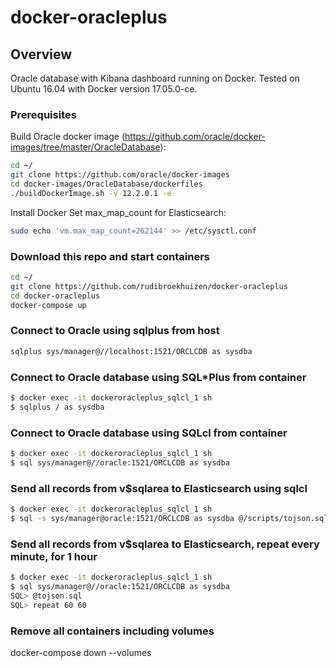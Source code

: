# docker-oracleplus

## Overview
Oracle database with Kibana dashboard running on Docker. Tested on Ubuntu 16.04 with Docker version 17.05.0-ce.

### Prerequisites
Build Oracle docker image (https://github.com/oracle/docker-images/tree/master/OracleDatabase):
```bash
cd ~/
git clone https://github.com/oracle/docker-images
cd docker-images/OracleDatabase/dockerfiles
./buildDockerImage.sh -v 12.2.0.1 -e
```
Install Docker
Set max_map_count for Elasticsearch: 
```bash
sudo echo 'vm.max_map_count=262144' >> /etc/sysctl.conf
```

### Download this repo and start containers
```bash
cd ~/
git clone https://github.com/rudibroekhuizen/docker-oracleplus
cd docker-oracleplus
docker-compose up
```

### Connect to Oracle using sqlplus from host
```bash
sqlplus sys/manager@//localhost:1521/ORCLCDB as sysdba
```

### Connect to Oracle database using SQL\*Plus from container
```bash
$ docker exec -it dockeroracleplus_sqlcl_1 sh
$ sqlplus / as sysdba
```

### Connect to Oracle database using SQLcl from container
```bash
$ docker exec -it dockeroracleplus_sqlcl_1 sh
$ sql sys/manager@//oracle:1521/ORCLCDB as sysdba
```

### Send all records from v$sqlarea to Elasticsearch using sqlcl
```bash
$ docker exec -it dockeroracleplus_sqlcl_1 sh
$ sql -s sys/manager@oracle:1521/ORCLCDB as sysdba @/scripts/tojson.sql | jq -c '.results[].items[]' > /tmp/output.json
```

### Send all records from v$sqlarea to Elasticsearch, repeat every minute, for 1 hour
```bash
$ docker exec -it dockeroracleplus_sqlcl_1 sh
$ sql sys/manager@//oracle:1521/ORCLCDB as sysdba
SQL> @tojson.sql
SQL> repeat 60 60
```

### Remove all containers including volumes
docker-compose down --volumes
